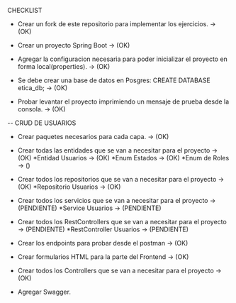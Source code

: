 CHECKLIST

- Crear un fork de este repositorio para implementar los ejercicios. -> (OK)

- Crear un proyecto Spring Boot -> (OK)

- Agregar la configuracion necesaria para poder inicializar el proyecto en forma local(properties). -> (OK)

- Se debe crear una base de datos en Posgres: CREATE DATABASE etica_db; -> (OK)

- Probar levantar el proyecto imprimiendo un mensaje de prueba desde la consola. -> (OK)


-- CRUD DE USUARIOS
- Crear paquetes necesarios para cada capa. -> (OK)

- Crear todas las entidades que se van a necesitar para el proyecto -> (OK)
*Entidad Usuarios -> (OK)
*Enum Estados -> (OK) 
*Enum de Roles -> ()

- Crear todos los repositorios que se van a necesitar para el proyecto -> (OK)
*Repositorio Usuarios -> (OK)

- Crear todos los servicios que se van a necesitar para el proyecto -> (PENDIENTE) 
*Service Usuarios -> (PENDIENTE)

- Crear todos los RestControllers que se van a necesitar para el proyecto -> (PENDIENTE)
*RestController Usuarios -> (PENDIENTE)

- Crear los endpoints para probar desde el postman -> (OK)


- Crear formularios HTML para la parte del Frontend -> (OK)

- Crear todos los Controllers que se van a necesitar para el proyecto -> (OK)

- Agregar Swagger.



